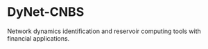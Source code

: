 # DyNet-CNBS
 Network dynamics identification and reservoir computing tools with financial applications.
